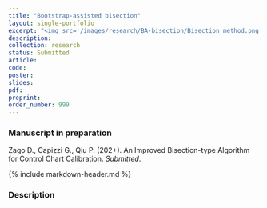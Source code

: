 ```yaml
---
title: "Bootstrap-assisted bisection"
layout: single-portfolio
excerpt: "<img src='/images/research/BA-bisection/Bisection_method.png' >"
description:
collection: research
status: Submitted
article:
code:
poster: 
slides:
pdf:
preprint:
order_number: 999
---
```


### Manuscript in preparation
Zago D., Capizzi G., Qiu P. (202+). An Improved Bisection-type Algorithm for Control Chart Calibration. *Submitted*.

{% include markdown-header.md %}

### Description ###
